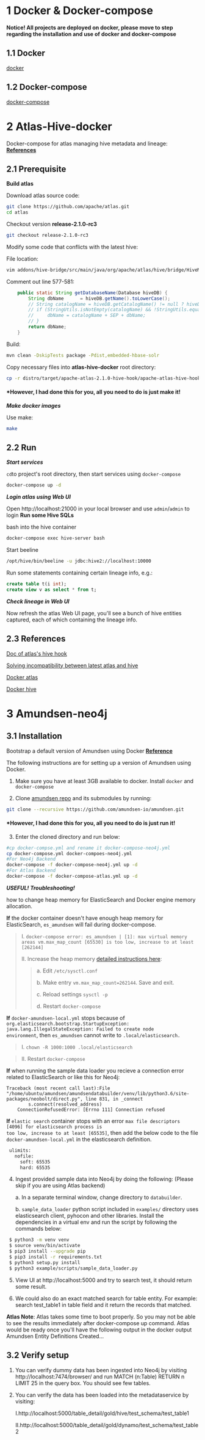 # 1 Docker & Docker-compose
**Notice! All projects are deployed on docker, please move to step regarding the installation and use of docker and docker-compose**

## 1.1 Docker
[docker](https://docs.docker.com/)
## 1.2 Docker-compose
[docker-compose](https://docs.docker.com/)
# 2 Atlas-Hive-docker
Docker-compose for atlas managing hive metadata and lineage: **[References](./atlas-hive-docker-main/README.md)**

## 2.1 Prerequisite
**Build atlas**

Download atlas source code:

```bash
git clone https://github.com/apache/atlas.git
cd atlas
```

Checkout version **release-2.1.0-rc3**

```bash
git checkout release-2.1.0-rc3
````
Modify some code that conflicts with the latest hive:

File location:

```bash
vim addons/hive-bridge/src/main/java/org/apache/atlas/hive/bridge/HiveMetaStoreBridge.java
```
Comment out line 577-581:

```java
    public static String getDatabaseName(Database hiveDB) {
        String dbName      = hiveDB.getName().toLowerCase();
        // String catalogName = hiveDB.getCatalogName() != null ? hiveDB.getCatalogName().toLowerCase() : null;
        // if (StringUtils.isNotEmpty(catalogName) && !StringUtils.equals(catalogName, DEFAULT_METASTORE_CATALOG)) {
        //     dbName = catalogName + SEP + dbName;
        // }
        return dbName;
    }
```
Build:

```bash
mvn clean -DskipTests package -Pdist,embedded-hbase-solr
```

Copy necessary files into **atlas-hive-docker** root directory:

```bash
cp -r distro/target/apache-atlas-2.1.0-hive-hook/apache-atlas-hive-hook-2.1.0 <ROOT_OF_atlas-hive-docker_PROJECT>
```
#### *However, I had done this for you, all you need to do is just make it!

***Make docker images***

Use make:

```bash
make
```
## 2.2 Run
***Start services***

<code>cd</code>to project's root directory, then start services using <code>docker-compose</code>

```bash
docker-compose up -d
```
***Login atlas using Web UI***

Open http://localhost:21000 in your local browser and use <code>admin</code>/<code>admin</code> to login **Run some Hive SQLs**

bash into the hive container

```bash
docker-compose exec hive-server bash
```

Start beeline

```bash
/opt/hive/bin/beeline -u jdbc:hive2://localhost:10000
```

Run some statements containing certain lineage info, e.g.:

```sql
create table t(i int);
create view v as select * from t;
```
***Check lineage in Web UI***

Now refresh the atlas Web UI page, you'll see a bunch of hive entities captured, each of which containing the lineage info.

## 2.3 References

[Doc of atlas's hive hook](http://atlas.apache.org/index.html#/HookHive)

[Solving incompatibility between latest atlas and hive](https://liangjunjiang.medium.com/deploy-atlas-hive-hook-fcb130b7db01)

[Docker atlas](https://github.com/sburn/docker-apache-atlas)

[Docker hive](https://github.com/big-data-europe/docker-hive)
# 3 Amundsen-neo4j

## 3.1 Installation

Bootstrap a default version of Amundsen using Docker **[Reference](./amundsen-main/docs/installation.md)**

The following instructions are for setting up a version of Amundsen using Docker.
1. Make sure you have at least 3GB available to docker. Install <code>docker</code> and <code>docker-compose</code>

2. Clone  [amundsen repo]( https://github.com/amundsen-io/amundsen) and its submodules by running:

```bash
git clone --recursive https://github.com/amundsen-io/amundsen.git
```

#### *However, I had done this for you, all you need to do is just run it!

3. Enter the cloned directory and run below:

```bash
#cp docker-compse.yml and rename it docker-compose-neo4j.yml
cp docker-compose.yml docker-compoes-neo4j.yml
#For Neo4j Backend
docker-compose -f docker-compose-neo4j.yml up -d
#For Atlas Backend
docker-compose -f docker-compose-atlas.yml up -d 
```
***USEFUL! Troubleshooting!***

how to change heap memory for ElasticSearch and Docker engine memory allocation.

**If** the docker container doesn't have enough heap memory for ElasticSearch, <code>es_amundsen</code> will fail during docker-compose.

> Ⅰ. <code>docker-compose error: es_amundsen | [1]: max virtual memory areas vm.max_map_count [65530] is too low, increase to at least [262144]</code>
> 
> Ⅱ. Increase the heap memory [detailed instructions here](https://www.elastic.co/guide/en/elasticsearch/reference/7.1/docker.html#docker-cli-run-prod-mode):
> 
> > a. Edit <code>/etc/sysctl.conf</code>
> >
> > b. Make entry <code>vm.max_map_count=262144</code>. Save and exit.
> >
> > c. Reload settings <code>sysctl -p</code>
> >
> > d. Restart <code>docker-compose</code>

**If** <code>docker-amundsen-local.yml</code> stops because of <code>org.elasticsearch.bootstrap.StartupException: java.lang.IllegalStateException: Failed to create node environment</code>, then <code>es_amundsen</code> cannot write to <code>.local/elasticsearch.</code>

> Ⅰ. <code>chown -R 1000:1000 .local/elasticsearch</code>

> Ⅱ. Restart <code>docker-compose</code>

**If** when running the sample data loader you recieve a connection error related to ElasticSearch or like this for Neo4j:

```log
Traceback (most recent call last):File "/home/ubuntu/amundsen/amundsendatabuilder/venv/lib/python3.6/site-packages/neobolt/direct.py", line 831, in _connect
        s.connect(resolved_address)
    ConnectionRefusedError: [Errno 111] Connection refused
```

**If** <code>elastic search</code> container stops with an error <code>max file descriptors [4096] for elasticsearch process is too low, increase to at least [65535]</code>, then add the below code to the file <code>docker-amundsen-local.yml</code> in the elasticsearch definition.

```bash
 ulimits:
   nofile:
     soft: 65535
     hard: 65535
```

4. Ingest provided sample data into Neo4j by doing the following: (Please skip if you are using Atlas backend)

   a. In a separate terminal window, change directory to <code>databuilder</code>.

   b. <code>sample_data_loader</code> python script included in <code>examples/</code> directory uses elasticsearch client, pyhocon and other libraries. Install the dependencies in a virtual env and run the script by following the commands below:

```bash
 $ python3 -m venv venv
 $ source venv/bin/activate
 $ pip3 install --upgrade pip
 $ pip3 install -r requirements.txt
 $ python3 setup.py install
 $ python3 example/scripts/sample_data_loader.py
```

5. View UI at http://localhost:5000 and try to search test, it should return some result.

6. We could also do an exact matched search for table entity. For example: search test_table1 in table field and it return the records that matched.

**Atlas Note**: Atlas takes some time to boot properly. So you may not be able to see the results immediately after docker-compose up command. Atlas would be ready once you'll have the following output in the docker output Amundsen Entity Definitions Created...

## 3.2 Verify setup

1. You can verify dummy data has been ingested into Neo4j by visiting http://localhost:7474/browser/ and run MATCH (n:Table) RETURN n LIMIT 25 in the query box. You should see few tables.

2. You can verify the data has been loaded into the metadataservice by visiting:

   Ⅰ.http://localhost:5000/table_detail/gold/hive/test_schema/test_table1

   Ⅱ.http://localhost:5000/table_detail/gold/dynamo/test_schema/test_table2
